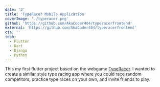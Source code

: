 ```yaml
---
date: '2'
title: 'TypeRacer Mobile Application'
coverImage: './typeracer.png'
github: 'https://github.com/AkaCoder404/typeracerfrontend'
external: 'https://github.com/AkaCoder404/typeracerfrontend'
cta: ''
tech:
  - Flutter
  - Dart
  - Django
  - Python
---
```


This my first flutter project based on the webgame [TypeRacer](https://play.typeracer.com/). I wanted to create a similar style type racing app where you could race random competitors, practice type races on your own, and invite friends to play.
